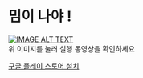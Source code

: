 # 밈이 나야 !
[![IMAGE ALT TEXT](http://img.youtube.com/vi/8vbmUGDAhWk/0.jpg)](http://www.youtube.com/watch?v=8vbmUGDAhWk "Meme is me")  
위 이미지를 눌러 실행 동영상을 확인하세요

[구글 플레이 스토어 설치](https://play.google.com/store/apps/details?id=org.pjcone.mememe)
